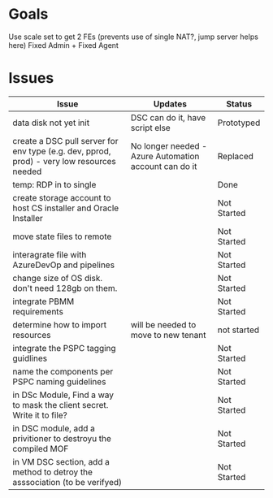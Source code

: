 # Goals
Use scale set to get 2 FEs (prevents use of single NAT?, jump server helps here)
Fixed Admin + Fixed Agent

# Issues
| Issue        | Updates           | Status  |
|--------------|-------------------|---------|
| data disk not yet init | DSC can do it, have script else | Prototyped |
| create a DSC pull server for env type (e.g. dev, pprod, prod) - very low resources needed | No longer needed - Azure Automation account can do it | Replaced |
| temp: RDP in to single | | Done |
| create storage account to host CS installer and Oracle Installer | | Not Started |
| move state files to remote | | Not Started |
| interagrate file with AzureDevOp and pipelines | | Not Started |
| change size of OS disk. don't need 128gb on them. | | Not Started |
| integrate PBMM requirements | | Not Started |
| determine how to import resources | will be needed to move to new tenant | not started
| integrate the PSPC tagging guidlines | | Not Started |
| name the components per PSPC naming guidelines | | Not Started |
| in DSc Module, Find a way to mask the client secret. Write it to file? | | Not Started |
| in DSC module, add a privitioner to destroyu the compiled MOF | | Not Started |
| in VM DSC section, add a method to detroy the asssociation (to be verifyed) | | Not Started |